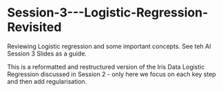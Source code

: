 # Session-3---Logistic-Regression-Revisited
Reviewing Logistic regression and some important concepts. See teh AI Session 3 Slides as a guide. 

This is a reformatted and restructured version of the Iris Data Logistic Regression discussed in Session 2 - only here we focus on each key step and then add regularisation.
